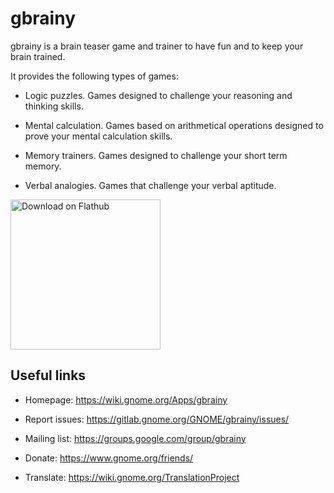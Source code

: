 # gbrainy

gbrainy is a brain teaser game and trainer to have fun and to keep your brain trained.

It provides the following types of games:

* Logic puzzles. Games designed to challenge your reasoning and thinking skills.

* Mental calculation. Games based on arithmetical operations designed to prove your mental calculation skills.

* Memory trainers. Games designed to challenge your short term memory.

* Verbal analogies. Games that challenge your verbal aptitude. 

<a href='https://flathub.org/apps/details/org.gnome.gbrainy'><img width='240' alt='Download on Flathub' src='https://flathub.org/assets/badges/flathub-badge-i-en.png'/></a>

## Useful links

- Homepage: <https://wiki.gnome.org/Apps/gbrainy>

- Report issues: <https://gitlab.gnome.org/GNOME/gbrainy/issues/>

- Mailing list: <https://groups.google.com/group/gbrainy>

- Donate: <https://www.gnome.org/friends/>

- Translate: <https://wiki.gnome.org/TranslationProject>